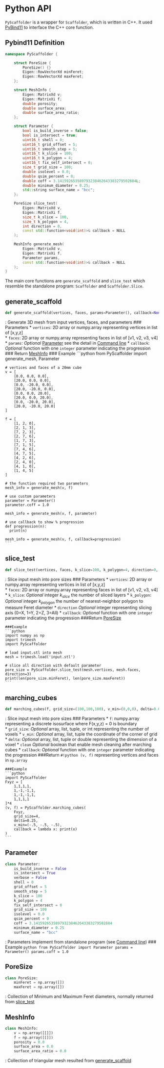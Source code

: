 # Python API

`PyScaffolder` is a wrapper for `Scaffolder`, which is written in C++. 
It used [PyBind11](https://github.com/pybind/pybind11) to interface the C++ core function.

## Pybind11 Definition

```cpp
namespace PyScaffolder {

	struct PoreSize {
		PoreSize() {}
		Eigen::RowVectorXd minFeret;
		Eigen::RowVectorXd maxFeret;
	};

	struct MeshInfo {
		Eigen::MatrixXd v;
		Eigen::MatrixXi f;
		double porosity;
		double surface_area;
		double surface_area_ratio;
	};

	struct Parameter {
		bool is_build_inverse = false;
		bool is_intersect = true;
		uint16_t shell = 0;
		uint16_t grid_offset = 5;
		uint16_t smooth_step = 5;
		uint16_t k_slice = 100;
		uint16_t k_polygon = 4;
		uint16_t fix_self_intersect = 0;
		size_t grid_size = 100;
		double isolevel = 0.0;
		double qsim_percent = 0;
		double coff = 3.141592653589793238462643383279502884L;
		double minimum_diameter = 0.25;
		std::string surface_name = "bcc";
	};

	PoreSize slice_test(
		Eigen::MatrixXd v, 
		Eigen::MatrixXi f, 
		size_t k_slice = 100, 
		size_t k_polygon = 4, 
		int direction = 0, 
		const std::function<void(int)>& callback = NULL
	);

	MeshInfo generate_mesh(
		Eigen::MatrixXd v,
		Eigen::MatrixXi f,
		Parameter params,
		const std::function<void(int)>& callback = NULL
	);
}
```

The main core functions are `generate_scaffold` and `slice_test` which resemble the standalone program: `Scaffolder` and `Scaffolder.Slice`.

## generate_scaffold
```python
def generate_scaffold(vertices, faces, params=Parameter(), callback=None)
```
:   Generate 3D mesh from input vertices, faces, and parameters
    ### Parameters
    * `vertices`: 2D array or numpy.array representing vertices in list of [x,y,z]   
    * `faces`: 2D array or numpy.array representing faces in list of [v1, v2, v3, v4]
    * `params`: *Optional* [Parameter](#parameter) see the detail in [Command line](cmd.md)
    * `callback`: *Optional* function with one `integer` parameter indicating the progression
    ### Return
    [MeshInfo](#meshinfo)
    ### Example
    ```python
    from PyScaffolder import generate_mesh, Parameter

    # vertices and faces of a 20mm cube
    v = [
        [0.0, 0.0, 0.0],
        [20.0, 0.0, 0.0],
        [0.0, -20.0, 0.0],
        [20.0, -20.0, 0.0],
        [0.0, 0.0, 20.0],
        [20.0, 0.0, 20.0],
        [0.0, -20.0, 20.0],
        [20.0, -20.0, 20.0]
    ]

    f = [
        [1, 2, 0],
        [2, 1, 3],
        [7, 2, 3],
        [2, 7, 6],
        [1, 7, 3],
        [7, 1, 5],
        [7, 4, 6],
        [4, 7, 5],
        [4, 2, 6],
        [2, 4, 0],
        [4, 1, 0],
        [1, 4, 5]
    ]

    # the function required two parameters
    mesh_info = generate_mesh(v, f)

    # use custom parameters
    parameter = Parameter()
    parameter.coff = 1.0
    
    mesh_info = generate_mesh(v, f, parameter)

    # use callback to show % progression
    def progression(n):
      print(n)

    mesh_info = generate_mesh(v, f, callback=progression)
    ```

## slice_test
```python
def slice_test(vertices, faces, k_slice=100, k_polygon=4, direction=0, callback=None)
```
:   Slice input mesh into pore sizes
    ### Parameters
    * `vertices`: 2D array or numpy.array representing vertices in list of [x,y,z]   
    * `faces`: 2D array or numpy.array representing faces in list of [v1, v2, v3, v4]
    * `k_slice`: *Optional* integer $k_{slice}$ the number of sliced layers
    * `k_polygon`: *Optional* integer $k_{polygon}$ the number of nearest-neighbor polygon to measure Feret diameter
    * `direction` *Optional* integer representing slicing axis (0=X, 1=Y, 2=Z, 3=All)
    * `callback`: *Optional* function with one `integer` parameter indicating the progression
    ###Return
    [PoreSize](#poresize)

    ###Example
    ```python
    import numpy as np
    import trimesh
    import PyScaffolder
    
    # load input.stl into mesh
    mesh = trimesh.load('input.stl')

    # slice all direction with default parameter
    pore_size = PyScaffolder.slice_test(mesh.vertices, mesh.faces, direction=3)
    print(len(pore_size.minFeret), len(pore_size.maxFeret))
    ```

## marching_cubes
```python
def marching_cubes(f, grid_size=(100,100,100), v_min=(0,0,0), delta=0.01, clean=False, callback=None)
```
:   Slice input mesh into pore sizes
    ### Parameters
    * `f`: numpy.array representing a discrete isosurface where F(x,y,z) = 0 is boundary   
    * `grid_size`: *Optional* array, list, tuple, or int representing the number of voxels 
    * `v_min`: *Optional* array, list, tuple the coordinate of the corner of grid
    * `delta`: *Optional* array, list, tuple or double representing the dimension of a voxel 
    * `clean` *Optional* boolean that enable mesh cleaning after marching cubes
    * `callback`: *Optional* function with one `integer` parameter indicating the progression
    ###Return
    `#!python (v, f)` representing vertices and faces in `np.array`

    ###Example
    ```python
    import PyScaffolder
    Fxyz = [
        1,1,1,1,
        1,-1,-1,1,
        1,-1,-1,1,
        1,1,1,1
    ]*4
    (v, f) = PyScaffolder.marching_cubes(
        Fxyz,
        grid_size=4,
        delta=0.25,
        v_min=(-.5, -.5, -.5),
        callback = lambda x: print(x)
    )
    ```

## Parameter
```python
class Parameter:
    is_build_inverse = False
    is_intersect = True
    verbose = False
    shell = 0
    grid_offset = 5
    smooth_step = 5
    k_slice = 100
    k_polygon = 4
    fix_self_intersect = 0
    grid_size = 100
    isolevel = 0.0
    qsim_percent = 0
    coff = 3.141592653589793238462643383279502884
    minimum_diameter = 0.25
    surface_name = "bcc"
```
:   Parameters implement from standalone program (see [Command line](cmd.md))
    ### Example
    ```python
    from PyScaffolder import Parameter
    params = Parameter()
    params.coff = 1.0
    ```

## PoreSize
```python
class PoreSize:
    minFeret = np.array([])
	maxFeret = np.array([])
```
:   Collection of Minimum and Maximum Feret diameters, normally returned from [slice_test](#slice_test)

## MeshInfo
```python
class MeshInfo:
    v = np.array([[]])
	f = np.array([[]])
	porosity = 0.0
	surface_area = 0.0
	surface_area_ratio = 0.0
```
:   Collection of triangular mesh resulted from [generate_scaffold](#generate_scaffold)